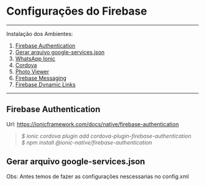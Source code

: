 # Configurações do Firebase

*******
Instalação dos Ambientes:

 1. [Firebase Authentication](#firebase-authentication)
 2. [Gerar arquivo google-services.json](#google-services)
 3. [WhatsApp Ionic](#whatsapp-ionic)
 4. [Cordova](#cordova)
 5. [Photo Viewer](#photo-viewer)
 6. [Firebase Messaging](#firebase-messaging)
 7. [Firebase Dynamic Links](#firebase-dynamic-links)
 

*******

<div id='firebase-authentication'/>

## Firebase Authentication <br>
Url: https://ionicframework.com/docs/native/firebase-authentication

>*$ ionic cordova plugin add cordova-plugin-firebase-authentication*<br>
>*$ npm install @ionic-native/firebase-authentication*

<div id='google-services'/>

## Gerar arquivo google-services.json
Obs: Antes temos de fazer as configurações nescessarias no config.xml